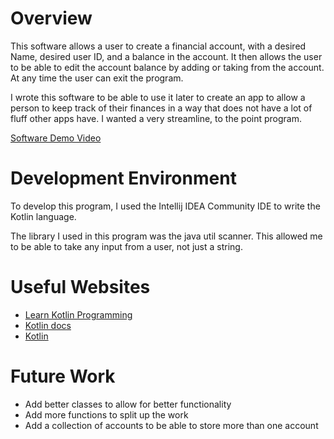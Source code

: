 # Overview

This software allows a user to create a financial account, with a desired Name, desired user ID, and a balance in the 
account. It then allows the user to be able to edit the account balance by adding or taking from the account. 
At any time the user can exit the program.

I wrote this software to be able to use it later to create an app to allow a person to keep track of their finances in 
a way that does not have a lot of fluff other apps have. I wanted a very streamline, to the point program.

[Software Demo Video](https://youtu.be/dy96Nh8RdbM)

# Development Environment
To develop this program, I used the Intellij IDEA Community IDE to write the Kotlin language.

The library I used in this program was the java util scanner. This allowed me to be able to take any input from a user,
not just a string.

# Useful Websites
- [Learn Kotlin Programming](https://www.programiz.com/kotlin-programming)
- [Kotlin docs](https://kotlinlang.org/docs/home.html)
- [Kotlin](https://discuss.kotlinlang.org/)

# Future Work
- Add better classes to allow for better functionality
- Add more functions to split up the work
- Add a collection of accounts to be able to store more than one account

